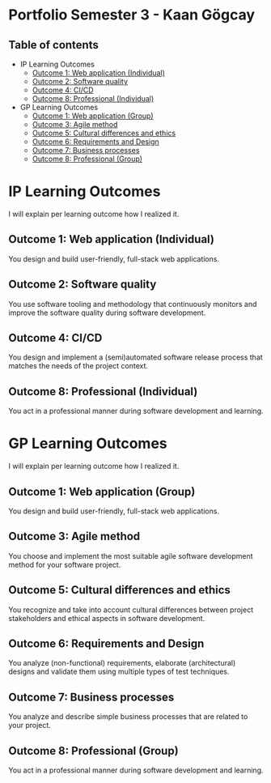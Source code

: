 # Portfolio Semester 3 - Kaan Gögcay

## Table of contents
 - IP Learning Outcomes
   - [Outcome 1: Web application (Individual)](#outcome-1-web-application-Individual)
   - [Outcome 2: Software quality](#outcome-2-software-quality)
   - [Outcome 4: CI/CD](#outcome-4-cicd)
   - [Outcome 8: Professional (Individual)](#outcome-8-professional-Individual)
 - GP Learning Outcomes
   - [Outcome 1: Web application (Group)](#outcome-1-web-application-Group)
   - [Outcome 3: Agile method](#outcome-3-agile-method)
   - [Outcome 5: Cultural differences and ethics](#outcome-5-cultural-differences-and-ethics)
   - [Outcome 6: Requirements and Design](#outcome-6-requirements-and-design)
   - [Outcome 7: Business processes](#outcome-7-business-processes)
   - [Outcome 8: Professional (Group)](#outcome-8-professional-Group)

# IP Learning Outcomes
I will explain per learning outcome how I realized it.

## Outcome 1: Web application (Individual)
You design and build user-friendly, full-stack web applications.

## Outcome 2: Software quality
You use software tooling and methodology that continuously monitors and improve the software quality during software development.

## Outcome 4: CI/CD
You design and implement a (semi)automated software release process that matches the needs of the project context.

## Outcome 8: Professional (Individual)
You act in a professional manner during software development and learning.

# GP Learning Outcomes
I will explain per learning outcome how I realized it.

## Outcome 1: Web application (Group)
You design and build user-friendly, full-stack web applications.

## Outcome 3: Agile method
You choose and implement the most suitable agile software development method for your software project.

## Outcome 5: Cultural differences and ethics
You recognize and take into account cultural differences between project stakeholders and ethical aspects in software development.

## Outcome 6: Requirements and Design
You analyze (non-functional) requirements, elaborate (architectural) designs and validate them using multiple types of test techniques.

## Outcome 7: Business processes
You analyze and describe simple business processes that are related to your project.

## Outcome 8: Professional (Group)
You act in a professional manner during software development and learning.

